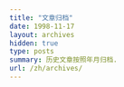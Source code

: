 ```yaml
---
title: "文章归档"
date: 1998-11-17
layout: archives
hidden: true
type: posts
summary: 历史文章按照年月归档.
url: /zh/archives/
---
```



